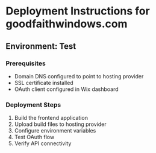 # Deployment Instructions for goodfaithwindows.com

## Environment: Test

### Prerequisites
- Domain DNS configured to point to hosting provider
- SSL certificate installed
- OAuth client configured in Wix dashboard

### Deployment Steps
1. Build the frontend application
2. Upload build files to hosting provider
3. Configure environment variables
4. Test OAuth flow
5. Verify API connectivity

